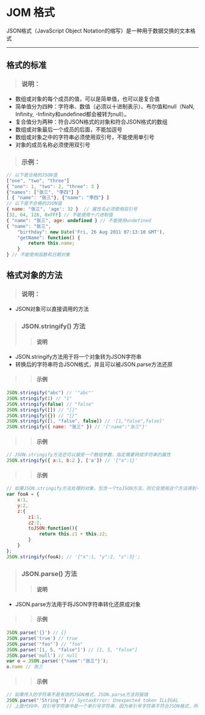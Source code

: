 # JOM 格式
JSON格式（JavaScript Object Notation的缩写）是一种用于数据交换的文本格式
***

## 格式的标准
> ### 说明：
* 数组或对象的每个成员的值，可以是简单值，也可以是复合值
* 简单值分为四种：字符串、数值（必须以十进制表示）、布尔值和null（NaN, Infinity, -Infinity和undefined都会被转为null）。
* 复合值分为两种：符合JSON格式的对象和符合JSON格式的数组
* 数组或对象最后一个成员的后面，不能加逗号
* 数组或对象之中的字符串必须使用双引号，不能使用单引号
* 对象的成员名称必须使用双引号

> ### 示例：
```javascript
// 以下是合格的JSON值
["one", "two", "three"]
{ "one": 1, "two": 2, "three": 3 }
{"names": ["张三", "李四"] }
[ { "name": "张三"}, {"name": "李四"} ]
// 以下是不合格的JSON值
{ name: "张三", 'age': 32 }  // 属性名必须使用双引号
[32, 64, 128, 0xFFF] // 不能使用十六进制值
{ "name": "张三", age: undefined } // 不能使用undefined
{ "name": "张三",
    "birthday": new Date('Fri, 26 Aug 2011 07:13:10 GMT'),
    "getName": function() {
        return this.name;
    }
} // 不能使用函数和日期对象
```

## 格式对象的方法
> ### 说明：
* JSON对象可以直接调用的方法

> ### JSON.stringify() 方法
>> #### 说明
* JSON.stringify方法用于将一个对象转为JSON字符串
* 转换后的字符串符合JSON格式，并且可以被JSON.parse方法还原

>> #### 示例
```javascript
JSON.stringify("abc") // '"abc"'
JSON.stringify(1) // "1"
JSON.stringify(false) // "false"
JSON.stringify([]) // "[]"
JSON.stringify({}) // "{}"
JSON.stringify([1, "false", false]) // '[1,"false",false]'
JSON.stringify({ name: "张三" }) // '{"name":"张三"}'
```

>> #### 示例
```javascript
// JSON.stringify方法还可以接受一个数组参数，指定需要转成字符串的属性
JSON.stringify({ a:1, b:2 }, ['a']) // '{"a":1}'
```

>> #### 示例
```javascript
// 如果JSON.stringify方法处理的对象，包含一个toJSON方法，则它会使用这个方法得到一个值，然后再将这个值转成字符串，而忽略其他成员
var fooA = {
    x:1,
    y:2,
    z:{
        z1:1,
        z2:2,
        toJSON:function(){
            return this.z1 + this.z2;
        }
    }
};
JSON.stringify(fooA); // '{"x":1, "y":2, "z":3}';
```

> ### JSON.parse() 方法
>> #### 说明
* JSON.parse方法用于将JSON字符串转化还原成对象

>> #### 示例
```javascript
JSON.parse('{}') // {}
JSON.parse('true') // true
JSON.parse('"foo"') // "foo"
JSON.parse('[1, 5, "false"]') // [1, 5, "false"]
JSON.parse('null') // null
var o = JSON.parse('{"name":"张三"}');
o.name // 张三
```

>> #### 示例
```javascript
// 如果传入的字符串不是有效的JSON格式，JSON.parse方法将报错
JSON.parse("'String'") // SyntaxError: Unexpected token ILLEGAL
// 上面代码中，双引号字符串中是一个单引号字符串，因为单引号字符串不符合JSON格式，所以报错
```
